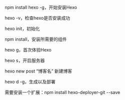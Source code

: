 npm install hexo -g，开始安装Hexo

hexo -v，检查hexo是否安装成功

hexo init，初始化

npm install，安装所需要的组件

hexo g，首次体验Hexo

hexo s，开启服务器

hexo new post “博客名” 新建博客

hexo d -g，生成以及部署

需要安装一个扩展：npm install hexo-deployer-git --save